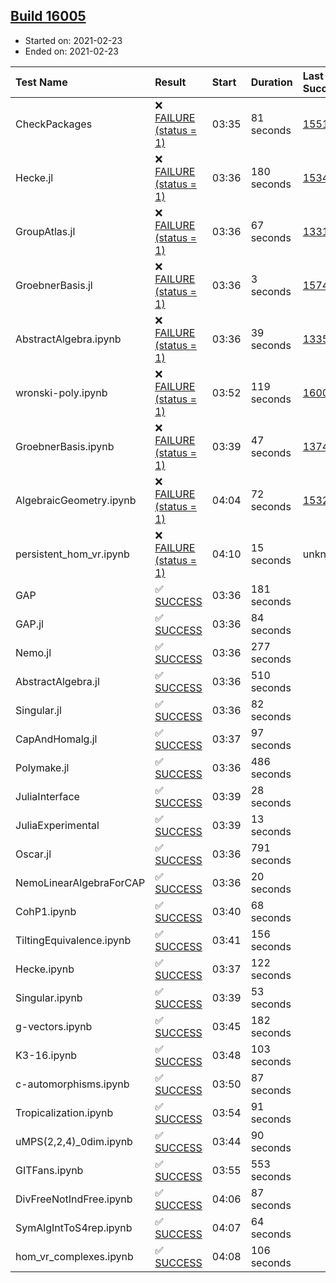 ## [Build 16005](https://oscarci.mathematik.uni-kl.de/job/oscar/16005/)

* Started on: 2021-02-23
* Ended on: 2021-02-23

| Test Name    | Result | Start | Duration | Last Success | First Failure |
|:-------------|:-------|:------|:---------|:-------------|:--------------|
| CheckPackages | ❌ [FAILURE (status = 1)](https://oscarci.mathematik.uni-kl.de/job/oscar/16005/artifact/logs/build-16005/CheckPackages.log) | 03:35 | 81 seconds | [15514](https://oscarci.mathematik.uni-kl.de/job/oscar/15514/) | [15515](https://oscarci.mathematik.uni-kl.de/job/oscar/15515/) |
| Hecke.jl | ❌ [FAILURE (status = 1)](https://oscarci.mathematik.uni-kl.de/job/oscar/16005/artifact/logs/build-16005/Hecke.jl.log) | 03:36 | 180 seconds | [15344](https://oscarci.mathematik.uni-kl.de/job/oscar/15344/) | [15348](https://oscarci.mathematik.uni-kl.de/job/oscar/15348/) |
| GroupAtlas.jl | ❌ [FAILURE (status = 1)](https://oscarci.mathematik.uni-kl.de/job/oscar/16005/artifact/logs/build-16005/GroupAtlas.jl.log) | 03:36 | 67 seconds | [13311](https://oscarci.mathematik.uni-kl.de/job/oscar/13311/) | [13312](https://oscarci.mathematik.uni-kl.de/job/oscar/13312/) |
| GroebnerBasis.jl | ❌ [FAILURE (status = 1)](https://oscarci.mathematik.uni-kl.de/job/oscar/16005/artifact/logs/build-16005/GroebnerBasis.jl.log) | 03:36 | 3 seconds | [15745](https://oscarci.mathematik.uni-kl.de/job/oscar/15745/) | [15746](https://oscarci.mathematik.uni-kl.de/job/oscar/15746/) |
| AbstractAlgebra.ipynb | ❌ [FAILURE (status = 1)](https://oscarci.mathematik.uni-kl.de/job/oscar/16005/artifact/logs/build-16005/AbstractAlgebra.ipynb.log) | 03:36 | 39 seconds | [13355](https://oscarci.mathematik.uni-kl.de/job/oscar/13355/) | [13356](https://oscarci.mathematik.uni-kl.de/job/oscar/13356/) |
| wronski-poly.ipynb | ❌ [FAILURE (status = 1)](https://oscarci.mathematik.uni-kl.de/job/oscar/16005/artifact/logs/build-16005/wronski-poly.ipynb.log) | 03:52 | 119 seconds | [16004](https://oscarci.mathematik.uni-kl.de/job/oscar/16004/) | [16005](https://oscarci.mathematik.uni-kl.de/job/oscar/16005/) |
| GroebnerBasis.ipynb | ❌ [FAILURE (status = 1)](https://oscarci.mathematik.uni-kl.de/job/oscar/16005/artifact/logs/build-16005/GroebnerBasis.ipynb.log) | 03:39 | 47 seconds | [13748](https://oscarci.mathematik.uni-kl.de/job/oscar/13748/) | [13749](https://oscarci.mathematik.uni-kl.de/job/oscar/13749/) |
| AlgebraicGeometry.ipynb | ❌ [FAILURE (status = 1)](https://oscarci.mathematik.uni-kl.de/job/oscar/16005/artifact/logs/build-16005/AlgebraicGeometry.ipynb.log) | 04:04 | 72 seconds | [15322](https://oscarci.mathematik.uni-kl.de/job/oscar/15322/) | [15323](https://oscarci.mathematik.uni-kl.de/job/oscar/15323/) |
| persistent_hom_vr.ipynb | ❌ [FAILURE (status = 1)](https://oscarci.mathematik.uni-kl.de/job/oscar/16005/artifact/logs/build-16005/persistent_hom_vr.ipynb.log) | 04:10 | 15 seconds | unknown | unknown |
| GAP | ✅ [SUCCESS](https://oscarci.mathematik.uni-kl.de/job/oscar/16005/artifact/logs/build-16005/GAP.log) | 03:36 | 181 seconds |  |  |
| GAP.jl | ✅ [SUCCESS](https://oscarci.mathematik.uni-kl.de/job/oscar/16005/artifact/logs/build-16005/GAP.jl.log) | 03:36 | 84 seconds |  |  |
| Nemo.jl | ✅ [SUCCESS](https://oscarci.mathematik.uni-kl.de/job/oscar/16005/artifact/logs/build-16005/Nemo.jl.log) | 03:36 | 277 seconds |  |  |
| AbstractAlgebra.jl | ✅ [SUCCESS](https://oscarci.mathematik.uni-kl.de/job/oscar/16005/artifact/logs/build-16005/AbstractAlgebra.jl.log) | 03:36 | 510 seconds |  |  |
| Singular.jl | ✅ [SUCCESS](https://oscarci.mathematik.uni-kl.de/job/oscar/16005/artifact/logs/build-16005/Singular.jl.log) | 03:36 | 82 seconds |  |  |
| CapAndHomalg.jl | ✅ [SUCCESS](https://oscarci.mathematik.uni-kl.de/job/oscar/16005/artifact/logs/build-16005/CapAndHomalg.jl.log) | 03:37 | 97 seconds |  |  |
| Polymake.jl | ✅ [SUCCESS](https://oscarci.mathematik.uni-kl.de/job/oscar/16005/artifact/logs/build-16005/Polymake.jl.log) | 03:36 | 486 seconds |  |  |
| JuliaInterface | ✅ [SUCCESS](https://oscarci.mathematik.uni-kl.de/job/oscar/16005/artifact/logs/build-16005/JuliaInterface.log) | 03:39 | 28 seconds |  |  |
| JuliaExperimental | ✅ [SUCCESS](https://oscarci.mathematik.uni-kl.de/job/oscar/16005/artifact/logs/build-16005/JuliaExperimental.log) | 03:39 | 13 seconds |  |  |
| Oscar.jl | ✅ [SUCCESS](https://oscarci.mathematik.uni-kl.de/job/oscar/16005/artifact/logs/build-16005/Oscar.jl.log) | 03:36 | 791 seconds |  |  |
| NemoLinearAlgebraForCAP | ✅ [SUCCESS](https://oscarci.mathematik.uni-kl.de/job/oscar/16005/artifact/logs/build-16005/NemoLinearAlgebraForCAP.log) | 03:36 | 20 seconds |  |  |
| CohP1.ipynb | ✅ [SUCCESS](https://oscarci.mathematik.uni-kl.de/job/oscar/16005/artifact/logs/build-16005/CohP1.ipynb.log) | 03:40 | 68 seconds |  |  |
| TiltingEquivalence.ipynb | ✅ [SUCCESS](https://oscarci.mathematik.uni-kl.de/job/oscar/16005/artifact/logs/build-16005/TiltingEquivalence.ipynb.log) | 03:41 | 156 seconds |  |  |
| Hecke.ipynb | ✅ [SUCCESS](https://oscarci.mathematik.uni-kl.de/job/oscar/16005/artifact/logs/build-16005/Hecke.ipynb.log) | 03:37 | 122 seconds |  |  |
| Singular.ipynb | ✅ [SUCCESS](https://oscarci.mathematik.uni-kl.de/job/oscar/16005/artifact/logs/build-16005/Singular.ipynb.log) | 03:39 | 53 seconds |  |  |
| g-vectors.ipynb | ✅ [SUCCESS](https://oscarci.mathematik.uni-kl.de/job/oscar/16005/artifact/logs/build-16005/g-vectors.ipynb.log) | 03:45 | 182 seconds |  |  |
| K3-16.ipynb | ✅ [SUCCESS](https://oscarci.mathematik.uni-kl.de/job/oscar/16005/artifact/logs/build-16005/K3-16.ipynb.log) | 03:48 | 103 seconds |  |  |
| c-automorphisms.ipynb | ✅ [SUCCESS](https://oscarci.mathematik.uni-kl.de/job/oscar/16005/artifact/logs/build-16005/c-automorphisms.ipynb.log) | 03:50 | 87 seconds |  |  |
| Tropicalization.ipynb | ✅ [SUCCESS](https://oscarci.mathematik.uni-kl.de/job/oscar/16005/artifact/logs/build-16005/Tropicalization.ipynb.log) | 03:54 | 91 seconds |  |  |
| uMPS(2,2,4)_0dim.ipynb | ✅ [SUCCESS](https://oscarci.mathematik.uni-kl.de/job/oscar/16005/artifact/logs/build-16005/uMPS-2-2-4-_0dim.ipynb.log) | 03:44 | 90 seconds |  |  |
| GITFans.ipynb | ✅ [SUCCESS](https://oscarci.mathematik.uni-kl.de/job/oscar/16005/artifact/logs/build-16005/GITFans.ipynb.log) | 03:55 | 553 seconds |  |  |
| DivFreeNotIndFree.ipynb | ✅ [SUCCESS](https://oscarci.mathematik.uni-kl.de/job/oscar/16005/artifact/logs/build-16005/DivFreeNotIndFree.ipynb.log) | 04:06 | 87 seconds |  |  |
| SymAlgIntToS4rep.ipynb | ✅ [SUCCESS](https://oscarci.mathematik.uni-kl.de/job/oscar/16005/artifact/logs/build-16005/SymAlgIntToS4rep.ipynb.log) | 04:07 | 64 seconds |  |  |
| hom_vr_complexes.ipynb | ✅ [SUCCESS](https://oscarci.mathematik.uni-kl.de/job/oscar/16005/artifact/logs/build-16005/hom_vr_complexes.ipynb.log) | 04:08 | 106 seconds |  |  |
